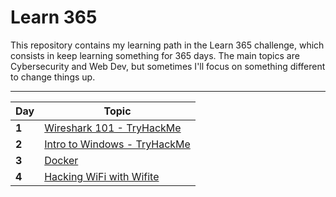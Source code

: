 # Learn 365

This repository contains my learning path in the Learn 365 challenge, which consists in keep learning something for 365 days. The main topics are Cybersecurity and Web Dev, but sometimes I'll focus on something different to change things up.

___
Day | Topic
--- | ---
**1** | [Wireshark 101 - TryHackMe](/days/day1.md)
**2** | [Intro to Windows - TryHackMe](/days/day2.md)
**3** | [Docker](/days/day3.md)
**4** | [Hacking WiFi with Wifite](/days/day4.md)